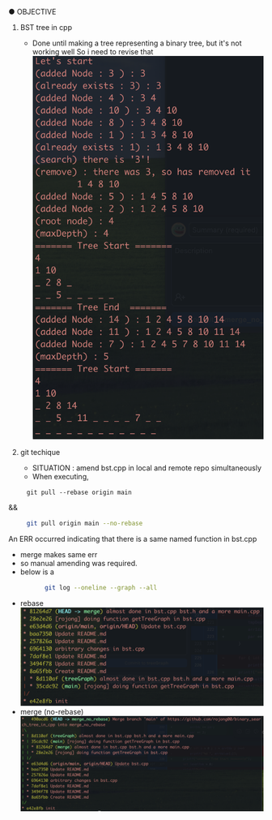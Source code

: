 ● OBJECTIVE
<br>
1. BST tree in cpp
   - Done until making a tree representing a binary tree, but it's not working well So i need to revise that
![](https://github.com/rojong00/binary_search_tree_in_cpp/blob/main/img/execution.png)
      
3. git techique
   - SITUATION : amend bst.cpp in local and remote repo simultaneously
   - When executing,
```
     git pull --rebase origin main
```
   &&
   
```bash
     git pull origin main --no-rebase
```

   An ERR occurred indicating that there is a same named function in bst.cpp
   - merge makes same err
   - so manual amending was required.
   - below is a
```bash
          git log --oneline --graph --all
```
- rebase
![](https://github.com/rojong00/binary_search_tree_in_cpp/blob/main/img/rebase.png)
- merge (no-rebase)
![](https://github.com/rojong00/binary_search_tree_in_cpp/blob/main/img/merge.png)
